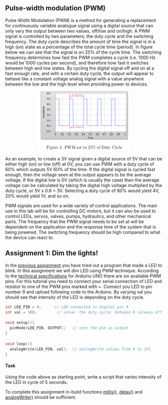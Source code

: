 ## Pulse-width modulation (PWM)
Pulse Width Modulation (PWM) is a method for generating a replacement for continuously variable analogue signal using a digital source that can only vary the output between two values, off/low and on/high.  A PWM signal is controlled by two parameters; the duty cycle and the switching frequency.  The duty cycle describes the amount of time the signal is in a high (on) state as a percentage of the total cycle time (period).  In figure below we can see that the signal is on 25% of the cycle time.  The switching frequency determines how fast the PWM completes a cycle (i.e.  1000 Hz would be 1000 cycles per second), and therefore how fast it switches between high and low states.  By cycling the digital signal off and on at a fast enough rate, and with a certain duty cycle, the output will appear to behave like a constant voltage analog signal with a value anywhere between the low and the high level when providing power to devices.

<center>
<img src="workshop1/pwm.png" alt="schematics" width="300"/>
</center>

As an example, to create a 3V signal given a digital source of 5V that can be either high (on) or low (off) at 0V, you can use PWM with a duty cycle of 60% which outputs 5V 60% of the time.  If the digital signal is cycled fast enough, then the voltage seen at the output appears to be the average voltage.  If the digital low is 0V (which is usually the case) then the average voltage can be calculated by taking the digital high voltage multiplied by the duty cycle, or 5V x 0.6 = 3V. Selecting a duty cycle of 80% would yield 4V, 20% would yield 1V, and so on.

PWM signals are used for a wide variety of control applications.  The main use in this lab will be for controlling DC motors, but it can also be used to control LEDs, servos, valves, pumps, hydraulics, and other mechanical parts.  The frequency that the PWM signal needs to be set at will be dependent on the application and the response time of the system that is being powered.  The switching frequency should be high compared to what the device can react to.

## Assignment 1: Dim the lights!
In the [previous assignment](assignment_0.html) you have tried out a program that made a LED to blink. In this assignment we will dim LED using PWM technique. According to the [technical specifications](https://www.arduino.cc/en/Main/ArduinoBoardUno#techspecs) for Arduino UNO there are six available PWM pins. For this tutorial you need to connect your serial connection of LED and resistor to one of the PWM pins marked with ~. Connect you LED to pin number 9 and upload following code to the Arduino. By varying val you should see that intensity of the LED is depending on the duty cycle.  

```cpp
int LED_PIN = 9;      // LED connected to digital pin 9
int val = 100;         // value: the duty cycle: between 0 (always off) and 255 (always on).

void setup(){
  pinMode(LED_PIN, OUTPUT);   // sets the pin as output
}

void loop(){
  analogWrite(LED_PIN, val);  // analogWrite values from 0 to 255
}
```

#### Task
Using the code above as starting point, write a script that varies intensity of the LED in cycle of 5 seconds.

To complete this assignment in-build functions [millis()](https://www.arduino.cc/en/Reference/Millis), [delay()](https://www.arduino.cc/en/Reference/delay) and [analogWrite()](https://www.arduino.cc/en/Reference/AnalogWrite) should be sufficient.
